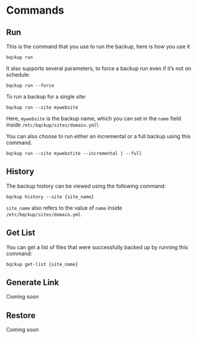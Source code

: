 # Commands

## Run

This is the command that you use to run the backup, here is how you use it

```
bqckup run
```

It also supports several parameters, to force a backup run even if it’s not on schedule:

```
bqckup run --force
```

To run a backup for a single site:

```
bqckup run --site mywebsite
```

Here, `mywebsite` is the backup name, which you can set in the `name` field inside `/etc/bqckup/sites/domain.yml`\


You can also choose to run either an incremental or a full backup using this command.

```
bqckup run --site mywebstite --incremental | --full
```

## History

The backup history can be viewed using the following command:

```
bqckup history --site {site_name}
```

`site_name` also refers to the value of `name` inside `/etc/bqckup/sites/domain.yml`.

## Get List

You can get a list of files that were successfully backed up by running this command:

```
bqckup get-list {site_name}
```

## Generate Link

Coming soon

## Restore

Coming soon
